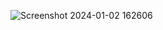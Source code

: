 ![Screenshot 2024-01-02 162606](https://github.com/tayma-yasin97/tayma-yasin97.github.io./assets/155446239/2ad87b72-abcf-4109-8ef9-a0befc667fbd)
